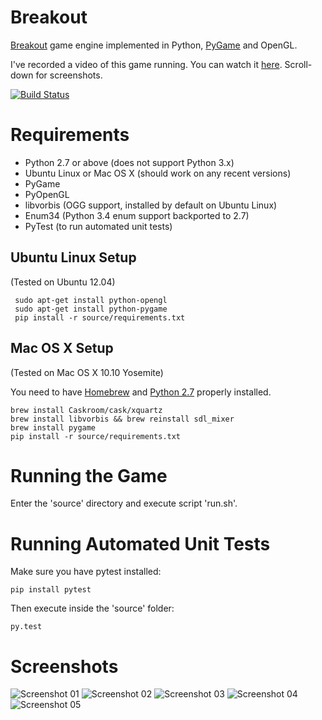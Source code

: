# Breakout

[Breakout](http://en.wikipedia.org/wiki/Breakout_%28video_game%29) game engine implemented in Python, [PyGame](http://pygame.org/) and OpenGL.

I've recorded a video of this game running. You can watch it [here](https://vimeo.com/118087355). Scroll-down for screenshots.

[![Build Status](https://travis-ci.org/felipead/breakout-pygame.svg?branch=master)](https://travis-ci.org/felipead/breakout-pygame)

# Requirements

- Python 2.7 or above (does not support Python 3.x)
- Ubuntu Linux or Mac OS X (should work on any recent versions)
- PyGame
- PyOpenGL
- libvorbis (OGG support, installed by default on Ubuntu Linux)
- Enum34 (Python 3.4 enum support backported to 2.7)
- PyTest (to run automated unit tests)

## Ubuntu Linux Setup

(Tested on Ubuntu 12.04)

     sudo apt-get install python-opengl
     sudo apt-get install python-pygame
     pip install -r source/requirements.txt
     
## Mac OS X Setup

(Tested on Mac OS X 10.10 Yosemite)

You need to have [Homebrew](http://brew.sh) and [Python 2.7](http://docs.python-guide.org/en/latest/starting/install/osx/) properly installed.

    brew install Caskroom/cask/xquartz
    brew install libvorbis && brew reinstall sdl_mixer
    brew install pygame
    pip install -r source/requirements.txt
     
# Running the Game

Enter the 'source' directory and execute script 'run.sh'.

# Running Automated Unit Tests

Make sure you have pytest installed:

    pip install pytest

Then execute inside the 'source' folder:

    py.test

# Screenshots

![Screenshot 01](screenshots/01.png)
![Screenshot 02](screenshots/02.png)
![Screenshot 03](screenshots/03.png)
![Screenshot 04](screenshots/04.png)
![Screenshot 05](screenshots/05.png)
